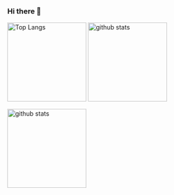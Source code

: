 ### Hi there 👋

<p align="left">
  <img alt="Top Langs" height="180px" src="https://github-readme-stats-six-ashy-66.vercel.app/api/top-langs/?username=hanahageWanko&layout=compact" />
  <img alt="github stats" height="180px" src="https://github-readme-stats-six-ashy-66.vercel.app/api?username=hanahageWanko&show_icons=true&count_private=true" />
</p>

<p>
<img alt="github stats" height="180px" src="https://github-profile-trophy.vercel.app/?username=hanahageWanko&column=7" />
</p>


<!--
**hanahageWanko/hanahageWanko** is a ✨ _special_ ✨ repository because its `README.md` (this file) appears on your GitHub profile.

Here are some ideas to get you started:

- 🔭 I’m currently working on ...
- 🌱 I’m currently learning ...
- 👯 I’m looking to collaborate on ...
- 🤔 I’m looking for help with ...
- 💬 Ask me about ...
- 📫 How to reach me: ...
- 😄 Pronouns: ...
- ⚡ Fun fact: ...
-->
